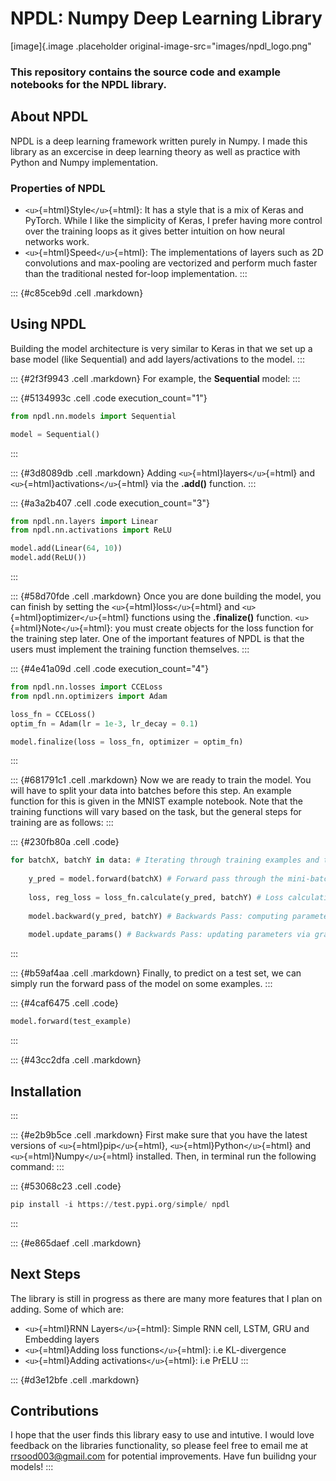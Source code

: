 # NPDL: Numpy Deep Learning Library

[image]{.image .placeholder original-image-src="images/npdl_logo.png"

### This repository contains the source code and example notebooks for the NPDL library. 

## About NPDL

NPDL is a deep learning framework written purely in Numpy. I made this
library as an excercise in deep learning theory as well as practice with
Python and Numpy implementation.

### Properties of NPDL

-   `<u>`{=html}Style`</u>`{=html}: It has a style that is a mix of
    Keras and PyTorch. While I like the simplicity of Keras, I prefer
    having more control over the training loops as it gives better
    intuition on how neural networks work.
-   `<u>`{=html}Speed`</u>`{=html}: The implementations of layers such
    as 2D convolutions and max-pooling are vectorized and perform much
    faster than the traditional nested for-loop implementation.
:::

::: {#c85ceb9d .cell .markdown}
## Using NPDL

Building the model architecture is very similar to Keras in that we set
up a base model (like Sequential) and add layers/activations to the
model.
:::

::: {#2f3f9943 .cell .markdown}
For example, the **Sequential** model:
:::

::: {#5134993c .cell .code execution_count="1"}
``` python
from npdl.nn.models import Sequential

model = Sequential()
```
:::

::: {#3d8089db .cell .markdown}
Adding `<u>`{=html}layers`</u>`{=html} and
`<u>`{=html}activations`</u>`{=html} via the **.add()** function.
:::

::: {#a3a2b407 .cell .code execution_count="3"}
``` python
from npdl.nn.layers import Linear
from npdl.nn.activations import ReLU

model.add(Linear(64, 10))
model.add(ReLU())
```
:::

::: {#58d70fde .cell .markdown}
Once you are done building the model, you can finish by setting the
`<u>`{=html}loss`</u>`{=html} and `<u>`{=html}optimizer`</u>`{=html}
functions using the **.finalize()** function.
`<u>`{=html}Note`</u>`{=html}: you must create objects for the loss
function for the training step later. One of the important features of
NPDL is that the users must implement the training function themselves.
:::

::: {#4e41a09d .cell .code execution_count="4"}
``` python
from npdl.nn.losses import CCELoss
from npdl.nn.optimizers import Adam

loss_fn = CCELoss()
optim_fn = Adam(lr = 1e-3, lr_decay = 0.1)

model.finalize(loss = loss_fn, optimizer = optim_fn)
```
:::

::: {#681791c1 .cell .markdown}
Now we are ready to train the model. You will have to split your data
into batches before this step. An example function for this is given in
the MNIST example notebook. Note that the training functions will vary
based on the task, but the general steps for training are as follows:
:::

::: {#230fb80a .cell .code}
``` python
for batchX, batchY in data: # Iterating through training examples and their corresponding targets
    
    y_pred = model.forward(batchX) # Forward pass through the mini-batch
    
    loss, reg_loss = loss_fn.calculate(y_pred, batchY) # Loss calculation
    
    model.backward(y_pred, batchY) # Backwards Pass: computing parameter gradients
    
    model.update_params() # Backwards Pass: updating parameters via gradient descent (or some variation)
```
:::

::: {#b59af4aa .cell .markdown}
Finally, to predict on a test set, we can simply run the forward pass of
the model on some examples.
:::

::: {#4caf6475 .cell .code}
``` python
model.forward(test_example)
```
:::

::: {#43cc2dfa .cell .markdown}
## Installation
:::

::: {#e2b9b5ce .cell .markdown}
First make sure that you have the latest versions of
`<u>`{=html}pip`</u>`{=html}, `<u>`{=html}Python`</u>`{=html} and
`<u>`{=html}Numpy`</u>`{=html} installed. Then, in terminal run the
following command:
:::

::: {#53068c23 .cell .code}
``` python
pip install -i https://test.pypi.org/simple/ npdl
```
:::

::: {#e865daef .cell .markdown}
## Next Steps

The library is still in progress as there are many more features that I
plan on adding. Some of which are:

-   `<u>`{=html}RNN Layers`</u>`{=html}: Simple RNN cell, LSTM, GRU and
    Embedding layers
-   `<u>`{=html}Adding loss functions`</u>`{=html}: i.e KL-divergence
-   `<u>`{=html}Adding activations`</u>`{=html}: i.e PrELU
:::

::: {#d3e12bfe .cell .markdown}
## Contributions

I hope that the user finds this library easy to use and intutive. I
would love feedback on the libraries functionality, so please feel free
to email me at <rrsood003@gmail.com> for potential improvements. Have
fun builidng your models!
:::
